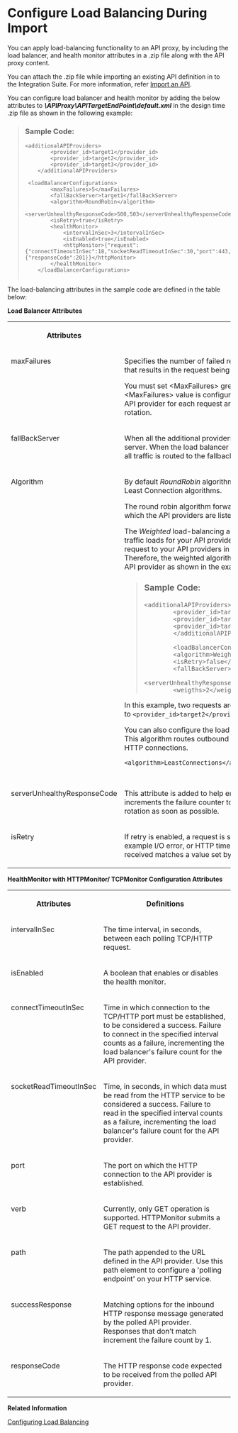 <!-- loio2cd47e20b62344379b0f1b09ea184b33 -->

# Configure Load Balancing During Import

You can apply load-balancing functionality to an API proxy, by including the load balancer, and health monitor attributes in a .zip file along with the API proxy content.

You can attach the .zip file while importing an existing API definition in to the Integration Suite. For more information, refer [Import an API](import-an-api-9342a93.md).

You can configure load balancer and health monitor by adding the below attributes to ***\\APIProxy\\APITargetEndPoint\\default.xml*** in the design time .zip file as shown in the following example:

> ### Sample Code:  
> ```
> <additionalAPIProviders>
>         <provider_id>target1</provider_id>
>         <provider_id>target2</provider_id>
>         <provider_id>target3</provider_id>
>     </additionalAPIProviders>
> 
>  <loadBalancerConfigurations>
>         <maxFailures>5</maxFailures>
>         <fallBackServer>target1</fallBackServer>
>         <algorithm>RoundRobin</algorithm>
>         <serverUnhealthyResponseCode>500,503</serverUnhealthyResponseCode>
>         <isRetry>true</isRetry>
>         <healthMonitor>
>             <intervalInSec>3</intervalInSec>
>             <isEnabled>true</isEnabled>
>             <httpMonitor>{"request":{"connectTimeoutInSec":18,"socketReadTimeoutInSec":30,"port":443,"verb":"GET","path":"/healthcheck"},"successResponse":{"responseCode":201}}</httpMonitor>
>         </healthMonitor>
>     </loadBalancerConfigurations>
> 
> 
> ```

The load-balancing attributes in the sample code are defined in the table below:

**Load Balancer Attributes**


<table>
<tr>
<th valign="top">

Attributes



</th>
<th valign="top">

Definitions



</th>
</tr>
<tr>
<td valign="top">

maxFailures



</td>
<td valign="top">

Specifies the number of failed requests from the API proxy to the API provider that results in the request being redirected to another API provider.

You must set <MaxFailures\> greater than 0 when using the HealthMonitor. When <MaxFailures\> value is configured as 0, the Load Balancer tries to connect to the API provider for each request and never removes the API provider from the rotation.



</td>
</tr>
<tr>
<td valign="top">

fallBackServer



</td>
<td valign="top">

When all the additional providers fail, then all the requests are sent to this fallback server. When the load balancer determines that all API providers are unavailable, all traffic is routed to the fallback server.



</td>
</tr>
<tr>
<td valign="top">

Algorithm



</td>
<td valign="top">

By default *RoundRobin* algorithm is used. But you can also use Weighted and Least Connection algorithms.

The round robin algorithm forwards a request to each API provider in the order in which the API providers are listed in the target endpoint HTTP connection.

The *Weighted* load-balancing algorithm enables you to configure proportional traffic loads for your API providers. The weighted load-balancer distributes request to your API providers in direct proportion to each API provider 's weight. Therefore, the weighted algorithm requires you to set a weight attribute for each API provider as shown in the example below:

> ### Sample Code:  
> ```
> <additionalAPIProviders>
>         <provider_id>target1</provider_id>
>         <provider_id>target2</provider_id>
>         <provider_id>target3</provider_id>
>         </additionalAPIProviders>
> 
>         <loadBalancerConfigurations>
>         <algorithm>Weighted</algorithm>
>         <isRetry>false</isRetry>
>         <fallBackServer>target1</fallBackServer>
>         <serverUnhealthyResponseCode>500,502,503</serverUnhealthyResponseCode>
>         <weigths>2</weigths>
> ```

In this example, two requests are routed to API providers for every request routed to `<provider_id>target2</provider_id>`.

You can also configure the load-balancer to use the *Least Connection* algorithm. This algorithm routes outbound requests to the API providers with fewest open HTTP connections.

```
<algorithm>LeastConnections</algorithm>
        
```



</td>
</tr>
<tr>
<td valign="top">

serverUnhealthyResponseCode



</td>
<td valign="top">

This attribute is added to help ensure that bad HTTP responses, such as 500, increments the failure counter to take an unhealthy server out of load-balancing rotation as soon as possible.



</td>
</tr>
<tr>
<td valign="top">

isRetry



</td>
<td valign="top">

If retry is enabled, a request is sent whenever a response failure occurs, for example I/O error, or HTTP timeout. A request is also sent whenever the response received matches a value set by the <serverUnhealthyResponseCode\>.



</td>
</tr>
</table>

**HealthMonitor with HTTPMonitor/ TCPMonitor Configuration Attributes**


<table>
<tr>
<th valign="top">

Attributes



</th>
<th valign="top">

Definitions



</th>
</tr>
<tr>
<td valign="top">

intervalInSec



</td>
<td valign="top">

The time interval, in seconds, between each polling TCP/HTTP request.



</td>
</tr>
<tr>
<td valign="top">

isEnabled



</td>
<td valign="top">

A boolean that enables or disables the health monitor.



</td>
</tr>
<tr>
<td valign="top">

connectTimeoutInSec



</td>
<td valign="top">

Time in which connection to the TCP/HTTP port must be established, to be considered a success. Failure to connect in the specified interval counts as a failure, incrementing the load balancer's failure count for the API provider.



</td>
</tr>
<tr>
<td valign="top">

socketReadTimeoutInSec



</td>
<td valign="top">

Time, in seconds, in which data must be read from the HTTP service to be considered a success. Failure to read in the specified interval counts as a failure, incrementing the load balancer's failure count for the API provider.



</td>
</tr>
<tr>
<td valign="top">

port



</td>
<td valign="top">

The port on which the HTTP connection to the API provider is established.



</td>
</tr>
<tr>
<td valign="top">

verb



</td>
<td valign="top">

Currently, only GET operation is supported. HTTPMonitor submits a GET request to the API provider.



</td>
</tr>
<tr>
<td valign="top">

path



</td>
<td valign="top">

The path appended to the URL defined in the API provider. Use this path element to configure a 'polling endpoint' on your HTTP service.



</td>
</tr>
<tr>
<td valign="top">

successResponse



</td>
<td valign="top">

Matching options for the inbound HTTP response message generated by the polled API provider. Responses that don’t match increment the failure count by 1.



</td>
</tr>
<tr>
<td valign="top">

responseCode



</td>
<td valign="top">

The HTTP response code expected to be received from the polled API provider.



</td>
</tr>
</table>

**Related Information**  


[Configuring Load Balancing](configuring-load-balancing-503a3aa.md "You can configure load-balancing functionality for an API proxy from the API Management, API Portal.")

